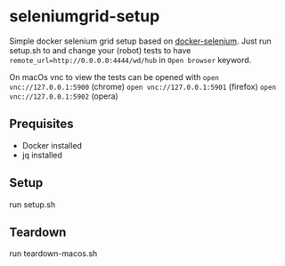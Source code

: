 # seleniumgrid-setup

Simple docker selenium grid setup based on [docker-selenium](https://github.com/SeleniumHQ/docker-selenium). Just run setup.sh to and change your (robot) tests to have `remote_url=http://0.0.0.0:4444/wd/hub` in `Open browser` keyword.

On macOs vnc to view the tests can be opened with `open vnc://127.0.0.1:5900` (chrome)
`open vnc://127.0.0.1:5901` (firefox)
`open vnc://127.0.0.1:5902`
(opera)


## Prequisites

- Docker installed
- jq installed

## Setup

run setup.sh

## Teardown

run teardown-macos.sh